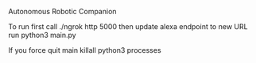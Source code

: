 Autonomous Robotic Companion

To run first call ./ngrok http 5000
then update alexa endpoint to new URL
run python3 main.py

If you force quit main killall python3 processes
